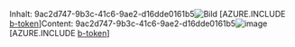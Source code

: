 <span data-ttu-id="615b6-101">Inhalt: 9ac2d747-9b3c-41c6-9ae2-d16dde0161b5![Bild](35e6df66-08fa-4f03-b082-9e1fd04fb55e.png)
[AZURE.INCLUDE [b-token](89e2e58c-e3ce-4e6f-ad2e-b6d340ce920d.md)]</span><span class="sxs-lookup"><span data-stu-id="615b6-101">Content: 9ac2d747-9b3c-41c6-9ae2-d16dde0161b5![image](35e6df66-08fa-4f03-b082-9e1fd04fb55e.png)
[AZURE.INCLUDE [b-token](89e2e58c-e3ce-4e6f-ad2e-b6d340ce920d.md)]</span></span>
